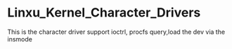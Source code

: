 Linxu_Kernel_Character_Drivers
==============================
This is the character driver support ioctrl, procfs query,load the dev via the insmode
